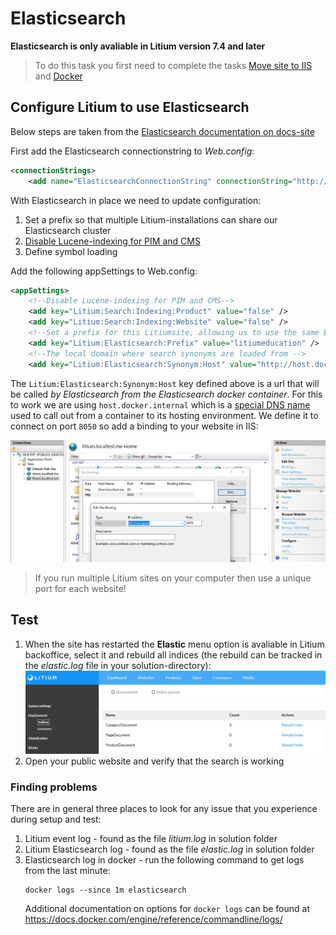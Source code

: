 # Elasticsearch

**Elasticsearch is only avaliable in Litium version 7.4 and later**

> To do this task you first need to complete the tasks [Move site to IIS](../Move%20site%20to%20IIS) and [Docker](../Docker)

## Configure Litium to use Elasticsearch

Below steps are taken from the [Elasticsearch documentation on docs-site](https://docs.litium.com/documentation/architecture/search/elasticsearch/setup-and-configure-elasticsearch)

First add the Elasticsearch connectionstring to _Web.config_:
```XML
<connectionStrings>
    <add name="ElasticsearchConnectionString" connectionString="http://localhost:9200" />      
```

With Elasticsearch in place we need to update configuration:

1. Set a prefix so that multiple Litium-installations can share our Elasticsearch cluster
1. [Disable Lucene-indexing for PIM and CMS](https://docs.litium.com/documentation/architecture/search/elasticsearch/disable-search-index-of-the-inbuilt-lucene-net)
1. Define symbol loading
    
Add the following appSettings to Web.config:
```XML
<appSettings>
    <!--Disable Lucene-indexing for PIM and CMS-->
    <add key="Litium:Search:Indexing:Product" value="false" />
    <add key="Litium:Search:Indexing:Website" value="false" />
    <!--Set a prefix for this Litiumsite, allowing us to use the same Elasticsearch setup for multiple sites-->
    <add key="Litium:Elasticsearch:Prefix" value="litiumeducation" />
    <!--The local domain where search synonyms are loaded from -->
    <add key="Litium:Elasticsearch:Synonym:Host" value="http://host.docker.internal:8050" />
```

The `Litium:Elasticsearch:Synonym:Host` key defined above is a url that will be called _by Elasticsearch from the Elasticsearch docker container_. For this to work we are using `host.docker.internal` which is a [special DNS name](https://docs.docker.com/docker-for-windows/networking/) used to call out from a container to its hosting environment. We define it to connect on port `8050` so add a binding to your website in IIS:

![Alt text](Images/add-iis-binding.png "IIS Binding")

> If you run multiple Litium sites on your computer then use a unique port for each website!

## Test

1. When the site has restarted the **Elastic** menu option is avaliable in Litium backoffice, select it and rebuild all indices (the rebuild can be tracked in the _elastic.log_ file in your solution-directory):
   ![Alt text](Images/elastic-in-litium-bo.png "Elasticsearch BO")
1. Open your public website and verify that the search is working

### Finding problems

There are in general three places to look for any issue that you experience during setup and test:

1. Litium event log - found as the file _litium.log_ in solution folder
1. Litium Elasticsearch log - found as the file _elastic.log_ in solution folder
1. Elasticsearch log in docker - run the following command to get logs from the last minute:
    ```console
    docker logs --since 1m elasticsearch
    ```
    Additional documentation on options for `docker logs` can be found at https://docs.docker.com/engine/reference/commandline/logs/
